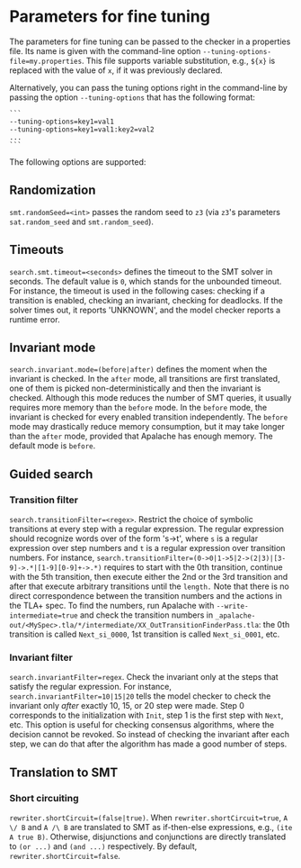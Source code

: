 Parameters for fine tuning
==========================

The parameters for fine tuning can be passed to the checker in a properties
file.  Its name is given with the command-line option `--tuning-options-file=my.properties`.
This file supports variable substitution, e.g., `${x}` is replaced with the
value of `x`, if it was previously declared.

Alternatively, you can pass the tuning options right in the command-line by
passing the option `--tuning-options` that has the following format:

    ```
    --tuning-options=key1=val1
    --tuning-options=key1=val1:key2=val2
    ...
    ```

The following options are supported:

## Randomization

`smt.randomSeed=<int>` passes the random seed to `z3` (via `z3`'s parameters `sat.random_seed` and `smt.random_seed`).

##  Timeouts

`search.smt.timeout=<seconds>` defines the timeout to the SMT
solver in seconds. The default value is `0`, which stands for the unbounded
timeout.  For instance, the timeout is used in the following cases: checking
if a transition is enabled, checking an invariant, checking for deadlocks.
If the solver times out, it reports 'UNKNOWN', and the model checker reports
a runtime error.

## Invariant mode

`search.invariant.mode=(before|after)` defines the moment
when the invariant is checked. In the `after` mode, all transitions are first
translated, one of them is picked non-deterministically and then the
invariant is checked. Although this mode reduces the number of SMT queries,
it usually requires more memory than the `before` mode. In the `before` mode,
the invariant is checked for every enabled transition independently. The
`before` mode may drastically reduce memory consumption, but it may take
longer than the `after` mode, provided that Apalache has enough memory. The
default mode is `before`.

## Guided search

### Transition filter

`search.transitionFilter=<regex>`. Restrict the choice of
symbolic transitions at every step with a regular expression. The regular
expression should recognize words over of the form 's->t', where `s` is a
regular expression over step numbers and `t` is a regular expression over
transition numbers. For instance,
`search.transitionFilter=(0->0|1->5|2->(2|3)|[3-9]->.*|[1-9][0-9]+->.*)`
requires to start with the 0th transition, continue with the 5th transition,
then execute either the 2nd or the 3rd transition and after that execute
arbitrary transitions until the `length.` Note that there is no direct
correspondence between the transition numbers and the actions in the TLA+
spec. To find the numbers, run Apalache with `--write-intermediate=true` and
check the transition numbers in
`_apalache-out/<MySpec>.tla/*/intermediate/XX_OutTransitionFinderPass.tla`: the 0th
transition is called `Next_si_0000`, 1st transition is called `Next_si_0001`,
etc.

### Invariant filter

`search.invariantFilter=regex`.
Check the invariant only at the steps that satisfy the regular expression.
For instance, `search.invariantFilter=10|15|20` tells the model checker to
check the invariant only *after* exactly 10, 15, or 20 step were made. Step 0
corresponds to the initialization with ``Init``, step 1 is the first step
with ``Next``, etc. This option is useful for checking consensus algorithms,
where the decision cannot be revoked. So instead of checking the invariant
after each step, we can do that after the algorithm has made a good number of
steps.

## Translation to SMT

### Short circuiting

`rewriter.shortCircuit=(false|true)`. When
`rewriter.shortCircuit=true`, `A \/ B` and `A /\ B` are translated to SMT
as if-then-else expressions, e.g., `(ite A true B)`. Otherwise,
disjunctions and conjunctions are directly translated to `(or ...)` and
`(and ...)` respectively. By default, `rewriter.shortCircuit=false`.
